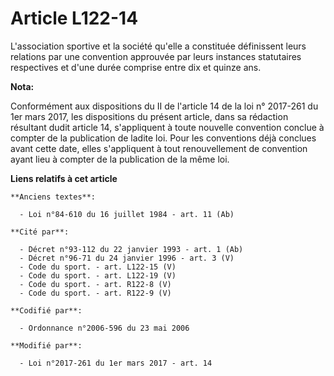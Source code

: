 # Article L122-14

L'association sportive et la société qu'elle a constituée définissent leurs relations par une convention approuvée par leurs
instances statutaires respectives et d'une durée comprise entre dix et quinze ans.

**Nota:**

Conformément aux dispositions du II de l'article 14 de la loi n° 2017-261 du 1er mars 2017, les dispositions du présent
article, dans sa rédaction résultant dudit article 14, s'appliquent à toute nouvelle convention conclue à compter de la
publication de ladite loi. Pour les conventions déjà conclues avant cette date, elles s'appliquent à tout renouvellement de
convention ayant lieu à compter de la publication de la même loi.

**Liens relatifs à cet article**

	**Anciens textes**:

	  - Loi n°84-610 du 16 juillet 1984 - art. 11 (Ab)

	**Cité par**:

	  - Décret n°93-112 du 22 janvier 1993 - art. 1 (Ab)
	  - Décret n°96-71 du 24 janvier 1996 - art. 3 (V)
	  - Code du sport. - art. L122-15 (V)
	  - Code du sport. - art. L122-19 (V)
	  - Code du sport. - art. R122-8 (V)
	  - Code du sport. - art. R122-9 (V)

	**Codifié par**:

	  - Ordonnance n°2006-596 du 23 mai 2006

	**Modifié par**:

	  - Loi n°2017-261 du 1er mars 2017 - art. 14

